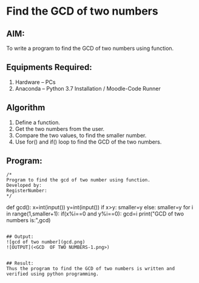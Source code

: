 # Find the GCD of two numbers

## AIM:
To write a program to find the GCD of two numbers using function.

## Equipments Required:
1. Hardware – PCs
2. Anaconda – Python 3.7 Installation / Moodle-Code Runner

## Algorithm
1. Define a function.
2. Get the two numbers from the user.
3. Compare the two values, to find the smaller number.
4. Use for() and if() loop to find the GCD of the two numbers.

## Program:
```
/*
Program to find the gcd of two number using function.
Developed by: 
RegisterNumber:  
*/
```
def gcd():
    x=int(input())
    y=int(input())
    if x>y:
        smaller=y
    else:
        smaller=y
    for i in range(1,smaller+1):
        if(x%i==0 and y%i==0):
           gcd=i
    print("GCD of two numbers is:",gcd)
```

## Output:
![gcd of two number](gcd.png)
![OUTPUT](<GCD  OF TWO NUMBERS-1.png>)


## Result:
Thus the program to find the GCD of two numbers is written and verified using python programming.
